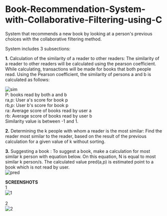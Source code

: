 # Book-Recommendation-System-with-Collaborative-Filtering-using-C
System that recommends a new book by looking at a person's previous choices with the collaborative filtering method. <br>

System includes 3 subsections: <br>

<b>1.</b> Calculation of the similarity of a reader to other readers: The similarity of a reader to other readers will be calculated using the pearson coefficient.
While calculating, transactions will be made for books that both people read. Using the Pearson coefficient, the similarity of persons a and b is calculated as follows: <br>

![sim](https://user-images.githubusercontent.com/64909109/108767732-da54bd80-7567-11eb-9922-767ed3434958.PNG)
<br>
P: books read by both a and b <br>
ra,p: User a's score for book p <br>
rb,p: User b's score for book p <br>
ra: Average score of books read by user a <br>
rb: Average score of books read by user b <br>
Similarity value is between -1 and 1. <br>

<b>2.</b> Determining the k people with whom a reader is the most similar: Find the reader most similar to the reader, based on the result of the previous calculation for a given value of k without sorting. <br>

<b>3.</b> Suggesting a book : To suggest a book, make a calculation for most similar k person with equation below. On this equation, N is equal to most similar k person/s. The calculated value pred(a,p) is estimated point to a book which is not read by user.  <br>
![pred](https://user-images.githubusercontent.com/64909109/108767730-d88afa00-7567-11eb-81c2-41be3491c953.PNG) <br>

<B> SCREENSHOTS </b> <br>
1<br>
![1](https://user-images.githubusercontent.com/64909109/108776872-08d89580-7574-11eb-9454-c8268887447a.PNG)<br><br>
2<br>
![2](https://user-images.githubusercontent.com/64909109/108776880-0c6c1c80-7574-11eb-84e3-0f6e4e827f96.PNG)

